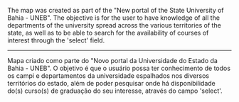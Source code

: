 The map was created as part of the "New portal of the State University of Bahia - UNEB". The objective is for the user to have knowledge of all the departments of the university spread across the various territories of the state, as well as to be able to search for the availability of courses of interest through the 'select' field.
***
Mapa criado como parte do "Novo portal da Universidade do Estado da Bahia - UNEB". O objetivo é que o usuário possa ter conhecimento de todos os campi e departamentos da universidade espalhados nos diversos territórios do estado, além de poder pesquisar onde há disponibilidade do(s) curso(s) de graduação do seu interesse, através do campo 'select'.
